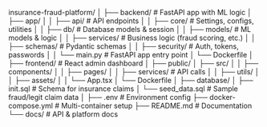 insurance-fraud-platform/
│
├── backend/                     # FastAPI app with ML logic
│   ├── app/
│   │   ├── api/                 # API endpoints
│   │   ├── core/                # Settings, configs, utilities
│   │   ├── db/                  # Database models & session
│   │   ├── models/              # ML models & logic
│   │   ├── services/            # Business logic (fraud scoring, etc.)
│   │   ├── schemas/             # Pydantic schemas
│   │   ├── security/            # Auth, tokens, passwords
│   │   └── main.py              # FastAPI app entry point
│   └── Dockerfile
│
├── frontend/                    # React admin dashboard
│   ├── public/
│   ├── src/
│   │   ├── components/
│   │   ├── pages/
│   │   ├── services/            # API calls
│   │   ├── utils/
│   │   ├── assets/
│   │   └── App.tsx
│   └── Dockerfile
│
├── database/
│   ├── init.sql                 # Schema for insurance claims
│   └── seed_data.sql           # Sample fraud/legit claim data
│
├── .env                         # Environment config
├── docker-compose.yml          # Multi-container setup
├── README.md                    # Documentation
└── docs/                        # API & platform docs
